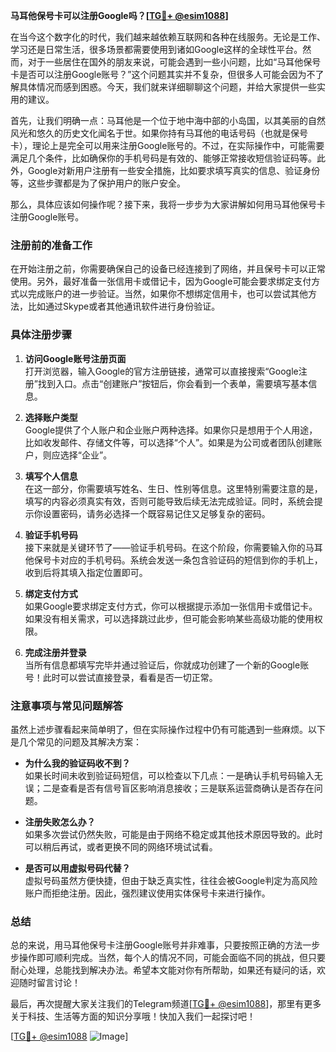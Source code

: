 **马耳他保号卡可以注册Google吗？[[TG💪+ @esim1088](https://t.me/s/esim1088)]**

在当今这个数字化的时代，我们越来越依赖互联网和各种在线服务。无论是工作、学习还是日常生活，很多场景都需要使用到诸如Google这样的全球性平台。然而，对于一些居住在国外的朋友来说，可能会遇到一些小问题，比如“马耳他保号卡是否可以注册Google账号？”这个问题其实并不复杂，但很多人可能会因为不了解具体情况而感到困惑。今天，我们就来详细聊聊这个问题，并给大家提供一些实用的建议。

首先，让我们明确一点：马耳他是一个位于地中海中部的小岛国，以其美丽的自然风光和悠久的历史文化闻名于世。如果你持有马耳他的电话号码（也就是保号卡），理论上是完全可以用来注册Google账号的。不过，在实际操作中，可能需要满足几个条件，比如确保你的手机号码是有效的、能够正常接收短信验证码等。此外，Google对新用户注册有一些安全措施，比如要求填写真实的信息、验证身份等，这些步骤都是为了保护用户的账户安全。

那么，具体应该如何操作呢？接下来，我将一步步为大家讲解如何用马耳他保号卡注册Google账号。

### 注册前的准备工作

在开始注册之前，你需要确保自己的设备已经连接到了网络，并且保号卡可以正常使用。另外，最好准备一张信用卡或借记卡，因为Google可能会要求绑定支付方式以完成账户的进一步验证。当然，如果你不想绑定信用卡，也可以尝试其他方法，比如通过Skype或者其他通讯软件进行身份验证。

### 具体注册步骤

1. **访问Google账号注册页面**  
   打开浏览器，输入Google的官方注册链接，通常可以直接搜索“Google注册”找到入口。点击“创建账户”按钮后，你会看到一个表单，需要填写基本信息。

2. **选择账户类型**  
   Google提供了个人账户和企业账户两种选择。如果你只是想用于个人用途，比如收发邮件、存储文件等，可以选择“个人”。如果是为公司或者团队创建账户，则应选择“企业”。

3. **填写个人信息**  
   在这一部分，你需要填写姓名、生日、性别等信息。这里特别需要注意的是，填写的内容必须真实有效，否则可能导致后续无法完成验证。同时，系统会提示你设置密码，请务必选择一个既容易记住又足够复杂的密码。

4. **验证手机号码**  
   接下来就是关键环节了——验证手机号码。在这个阶段，你需要输入你的马耳他保号卡对应的手机号码。系统会发送一条包含验证码的短信到你的手机上，收到后将其填入指定位置即可。

5. **绑定支付方式**  
   如果Google要求绑定支付方式，你可以根据提示添加一张信用卡或借记卡。如果没有相关需求，可以选择跳过此步，但可能会影响某些高级功能的使用权限。

6. **完成注册并登录**  
   当所有信息都填写完毕并通过验证后，你就成功创建了一个新的Google账号！此时可以尝试直接登录，看看是否一切正常。

### 注意事项与常见问题解答

虽然上述步骤看起来简单明了，但在实际操作过程中仍有可能遇到一些麻烦。以下是几个常见的问题及其解决方案：

- **为什么我的验证码收不到？**  
  如果长时间未收到验证码短信，可以检查以下几点：一是确认手机号码输入无误；二是查看是否有信号盲区影响消息接收；三是联系运营商确认是否存在问题。

- **注册失败怎么办？**  
  如果多次尝试仍然失败，可能是由于网络不稳定或其他技术原因导致的。此时可以稍后再试，或者更换不同的网络环境试试看。

- **是否可以用虚拟号码代替？**  
  虚拟号码虽然方便快捷，但由于缺乏真实性，往往会被Google判定为高风险账户而拒绝注册。因此，强烈建议使用实体保号卡来进行操作。

### 总结

总的来说，用马耳他保号卡注册Google账号并非难事，只要按照正确的方法一步步操作即可顺利完成。当然，每个人的情况不同，可能会面临不同的挑战，但只要耐心处理，总能找到解决办法。希望本文能对你有所帮助，如果还有疑问的话，欢迎随时留言讨论！

最后，再次提醒大家关注我们的Telegram频道[[TG💪+ @esim1088](https://t.me/s/esim1088)]，那里有更多关于科技、生活等方面的知识分享哦！快加入我们一起探讨吧！

[[TG💪+ @esim1088](https://t.me/s/esim1088) ![Image](https://i.postimg.cc/4NQfJmqS/Snipaste-2025-05-13-00-14-12.png)]
